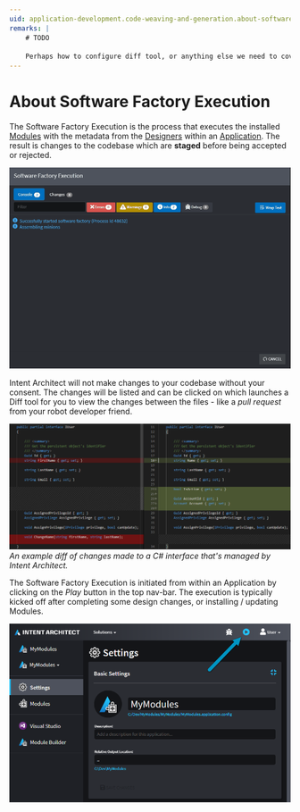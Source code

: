 ```yaml
---
uid: application-development.code-weaving-and-generation.about-software-factory-execution
remarks: |
    # TODO

    Perhaps how to configure diff tool, or anything else we need to cover. -->
---
```

# About Software Factory Execution

The Software Factory Execution is the process that executes the installed [Modules](xref:application-development.applications-and-solutions.about-modules) with the metadata from the [Designers](xref:application-development.modelling.about-designers) within an [Application](xref:application-development.applications-and-solutions.about-applications). The result is changes to the codebase which are **staged** before being accepted or rejected.

![Software Factory Execution](images/software-factory-execution.gif)

Intent Architect will not make changes to your codebase without your consent. The changes will be listed and can be clicked on which launches a Diff tool for you to view the changes between the files - like a _pull request_ from your robot developer friend.

![Diff Example](images/diff-example.png)
_An example diff of changes made to a C# interface that's managed by Intent Architect._

The Software Factory Execution is initiated from within an Application by clicking on the _Play_ button in the top nav-bar. The execution is typically kicked off after completing some design changes, or installing / updating Modules.

![Play Button](images/play-button.png)
